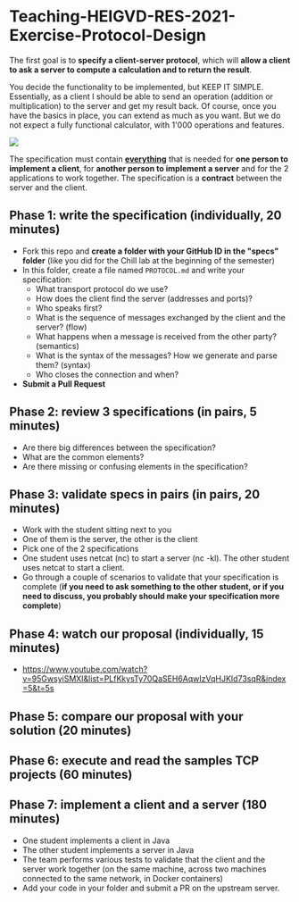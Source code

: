 # Teaching-HEIGVD-RES-2021-Exercise-Protocol-Design
The first goal is to **specify a client-server protocol**, which will **allow a client to ask a server to compute a calculation and to return the result**. 

You decide the functionality to be implemented, but KEEP IT SIMPLE. Essentially, as a client I should be able to send an operation (addition or multiplication) to the server and get my result back. Of course, once you have the basics in place, you can extend as much as you want. But we do not expect a fully functional calculator, with 1'000 operations and features.

![](https://upload.wikimedia.org/wikipedia/commons/thumb/d/d1/Calculator_on_macOS.png/381px-Calculator_on_macOS.png)

The specification must contain <u>**everything**</u> that is needed for **one person to implement a client**, for **another person to implement a server** and for the 2 applications to work together. The specification is a **contract** between the server and the client.

## Phase 1: write the specification (individually, 20 minutes)

* Fork this repo and **create a folder with your GitHub ID in the "specs" folder** (like you did for the Chill lab at the beginning of the semester)
* In this folder, create a file named `PROTOCOL.md` and write your specification:
  * What transport protocol do we use?
  * How does the client find the server (addresses and ports)?
  * Who speaks first?
  * What is the sequence of messages exchanged by the client and the server? (flow)
  *  What happens when a message is received from the other party? (semantics)
  * What is the syntax of the messages? How we generate and parse them? (syntax)
  * Who closes the connection and when?
* **Submit a Pull Request**

## Phase 2: review 3 specifications (in pairs, 5 minutes)

- Are there big differences between the specification?
- What are the common elements?
- Are there missing or confusing elements in the specification?

## Phase 3: validate specs in pairs (in pairs, 20 minutes)

* Work with the student sitting next to you
* One of them is the server, the other is the client
* Pick one of the 2 specifications
* One student uses netcat (nc) to start a server (nc -kl). The other student uses netcat to start a client.
* Go through a couple of scenarios to validate that your specification is complete (**if you need to ask something to the other student, or if you need to discuss, you probably should make your specification more complete**)

## Phase 4: watch our proposal (individually, 15 minutes)

* https://www.youtube.com/watch?v=95GwsyiSMXI&list=PLfKkysTy70QaSEH6AqwIzVqHJKId73sqR&index=5&t=5s

## Phase 5: compare our proposal with your solution (20 minutes)

## Phase 6: execute and read the samples TCP projects (60 minutes)



## Phase 7: implement a client and a server (180 minutes)

- One student implements a client in Java
- The other student implements a server in Java
- The team performs various tests to validate that the client and the server work together (on the same machine, across two machines connected to the same network, in Docker containers)
- Add your code in your folder and submit a PR on the upstream server.



